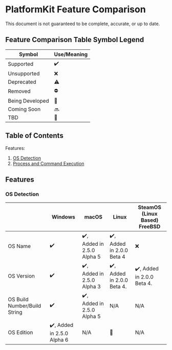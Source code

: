 # PlatformKit Feature Comparison
This document is not guaranteed to be complete, accurate, or up to date.

## Feature Comparison Table Symbol Legend
| Symbol | Use/Meaning |
|-|-|
| Supported | :heavy_check_mark: |
| Unsupported | :x: | 
| Deprecated | :warning: |
| Removed | :no_entry: |
| Being Developed | :construction: |
| Coming Soon | :soon: |
| TBD | :date: |


## Table of Contents

Features:
1) [OS Detection](#os-detection)
2) [Process and Command Execution](#process-and-command-execution)

## Features

### OS Detection
| | Windows | macOS | Linux | SteamOS (Linux Based) FreeBSD |
|-|-|-|-|-|
| OS Name | :heavy_check_mark: | :heavy_check_mark:, Added in 2.5.0 Alpha 5 | :heavy_check_mark:, Added in 2.0.0 Beta 4 | :x: |
| OS Version | :heavy_check_mark: | :heavy_check_mark:, Added in 2.5.0 Alpha 3 | :heavy_check_mark:, Added in 2.0.0 Beta 4. |  :heavy_check_mark:, Added in 2.0.0 Beta 4. | :heavy_check_mark:, Added in 3.0.0 Alpha 2 |
| OS Build Number/Build String | :heavy_check_mark: | :heavy_check_mark:, Added in 2.5.0 Alpha 5 | N/A | N/A | N/A |
| OS Edition | :heavy_check_mark:, Added in 2.5.0 Alpha 6 | N/A | :date: | N/A |
